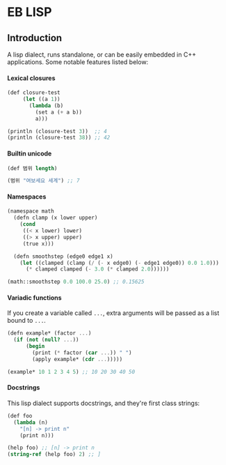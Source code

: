 # EB LISP

## Introduction
A lisp dialect, runs standalone, or can be easily embedded in C++ applications. Some notable features listed below:

#### Lexical closures
``` scheme
(def closure-test
     (let ((a 1))
       (lambda (b)
         (set a (+ a b))
         a)))

(println (closure-test 3))  ;; 4
(println (closure-test 38)) ;; 42
```

#### Builtin unicode
```scheme
(def 범위 length)

(범위 "여보세요 세계") ;; 7

```

#### Namespaces
```scheme
(namespace math
  (defn clamp (x lower upper)
    (cond
     ((< x lower) lower)
     ((> x upper) upper)
     (true x)))

  (defn smoothstep (edge0 edge1 x)
    (let ((clamped (clamp (/ (- x edge0) (- edge1 edge0)) 0.0 1.0)))
      (* clamped clamped (- 3.0 (* clamped 2.0))))))

(math::smoothstep 0.0 100.0 25.0) ;; 0.15625
```

#### Variadic functions

If you create a variable called `...`, extra arguments will be passed as a list bound to `...`.
```scheme
(defn example* (factor ...)
  (if (not (null? ...))
      (begin
        (print (* factor (car ...)) " ")
        (apply example* (cdr ...)))))

(example* 10 1 2 3 4 5) ;; 10 20 30 40 50
```

#### Docstrings

This lisp dialect supports docstrings, and they're first class strings:
```scheme
(def foo
  (lambda (n)
    "[n] -> print n"
    (print n)))

(help foo) ;; [n] -> print n
(string-ref (help foo) 2) ;; ]
```
